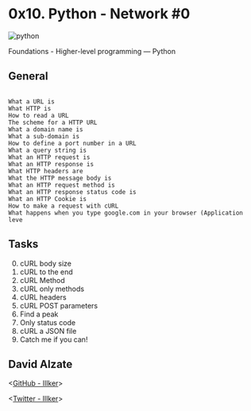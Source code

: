 # 0x10. Python - Network #0


![python](https://images7.memedroid.com/images/UPLOADED689/596a8f5884f8f.jpeg)


 Foundations - Higher-level programming ― Python

## General

```

What a URL is
What HTTP is
How to read a URL
The scheme for a HTTP URL
What a domain name is
What a sub-domain is
How to define a port number in a URL
What a query string is
What an HTTP request is
What an HTTP response is
What HTTP headers are
What the HTTP message body is
What an HTTP request method is
What an HTTP response status code is
What an HTTP Cookie is
How to make a request with cURL
What happens when you type google.com in your browser (Application leve

```

## Tasks

0. cURL body size
1. cURL to the end
2. cURL Method
3. cURL only methods
4. cURL headers
5. cURL POST parameters
6. Find a peak
7. Only status code
8. cURL a JSON file
9. Catch me if you can!


## David Alzate 

<[GitHub - Illker](https://github.com/illker)>

<[Twitter - Illker](https://twitter.com/illker)>